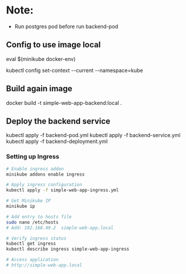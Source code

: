 # Note:

- Run postgres pod before run backend-pod

## Config to use image local

eval $(minikube docker-env)

kubectl config set-context --current --namespace=kube

## Build again image

docker build -t simple-web-app-backend:local .

## Deploy the backend service

kubectl apply -f backend-pod.yml
kubectl apply -f backend-service.yml
kubectl apply -f backend-deployment.yml

### Setting up Ingress

```bash
# Enable ingress addon
minikube addons enable ingress

# Apply ingress configuration
kubectl apply -f simple-web-app-ingress.yml

# Get Minikube IP
minikube ip

# Add entry to hosts file
sudo nano /etc/hosts
# Add: 192.168.49.2  simple-web-app.local

# Verify ingress status
kubectl get ingress
kubectl describe ingress simple-web-app-ingress

# Access application
# http://simple-web-app.local
```
